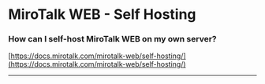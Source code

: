 # MiroTalk WEB - Self Hosting

### How can I self-host MiroTalk WEB on my own server?

[https://docs.mirotalk.com/mirotalk-web/self-hosting/](https://docs.mirotalk.com/mirotalk-web/self-hosting/)

---
